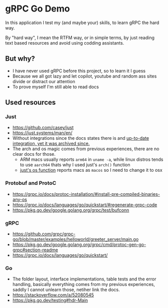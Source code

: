 # gRPC Go Demo

In this application I test my (and maybe your) skills, to learn gRPC the hard way.

By "hard way", I mean the RTFM way, or in simple terms, by just reading text based resources and avoid using codding assistants.

## But why?

- I have never used gRPC before this project, so to learn it I guess
- Because we all got lazy and let copilot, youtube and random ass sites divide or distract our attention
- To prove myself I'm still able to read docs

## Used resources

### Just

- https://github.com/casey/just
- https://just.systems/man/en/
- Without integrations since the docs states there is and [up-to-date integration, yet it was archived since.](https://just.systems/man/en/chapter_13.html)
- The arch and os magic comes from previous experiences, there are no clear docs for those.
  - ARM macs usually reports `arm64` in `uname -a`, while linux distros tends to use `aarch64` thats why I used just's `arch()` function
  - [just's os function](https://just.systems/man/en/chapter_31.html#system-information) reports macs as `macos` so I need to change it to osx

### Protobuf and ProtoC

- https://grpc.io/docs/protoc-installation/#install-pre-compiled-binaries-any-os
- https://grpc.io/docs/languages/go/quickstart/#regenerate-grpc-code
- https://pkg.go.dev/google.golang.org/grpc/test/bufconn


### gRPC

- https://github.com/grpc/grpc-go/blob/master/examples/helloworld/greeter_server/main.go
- https://pkg.go.dev/google.golang.org/grpc/cmd/protoc-gen-go-grpc#section-readme
- https://grpc.io/docs/languages/go/quickstart/

### Go

- The folder layout, interface implementations, table tests and the error handling,
  basically everything comes from my previous experiences, saddly I cannot unlearn those, netiher link the docs.
- https://stackoverflow.com/a/52080545
- https://pkg.go.dev/testing#hdr-Main
